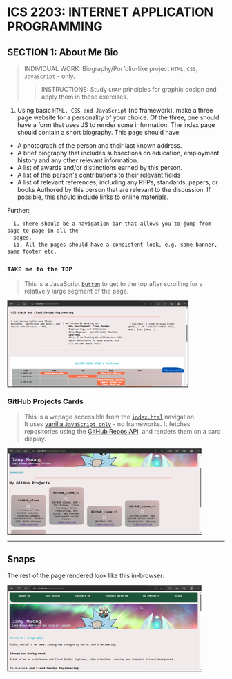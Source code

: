 # ICS 2203: INTERNET APPLICATION PROGRAMMING
## SECTION 1: About Me Bio
> INDIVIDUAL WORK: Biography/Porfolio-like project `HTML`,  `CSS`, `JavaScript` - only.  
>> INSTRUCTIONS: Study `CRAP` principles for graphic design and apply them in these exercises.  

1. Using basic `HTML, CSS and JavaScript` (no framework), make a three page website for a personality of
your choice. Of the three, one should have a form that uses JS to render some information. The index page
should contain a short biography. This page should have:
- A photograph of the person and their last known address.
- A brief biography that includes subsections on education, employment history and any other relevant
information.
- A list of awards and/or distinctions earned by this person.
- A list of this person's contributions to their relevant fields
- A list of relevant references, including any RFPs, standards, papers, or books Authored by this person
that are relevant to the discussion. If possible, this should include links to online materials.

Further:
```
  i. There should be a navigation bar that allows you to jump from page to page in all the 
  pages.
  ii. All the pages should have a consistent look, e.g. same banner, same footer etc.
```
### `TAKE me to the TOP`
> This is a JavaScript [`button`](./js/topbutton.js) to get to the top after scrolling for a relatively large segment of the page.

<p align="left">
  <img align="center" src="./img_icons/button.png" height="200" width="420" title="Top" />
</p>

### GitHub Projects Cards
> This is a wepage accessible from  the [`index.html`](./index.html) navigation.  
> It uses [vanilla `JavaScript only`](./js/projects.js) - no frameworks. It fetches repositories using the [GitHub Repos API](https://docs.github.com/en/rest/repos?apiVersion=2022-11-28#list-repositories-for-a-user), and renders them on a card display.

<p align="left">
  <img align="center" src="./img_icons/cards.png" title="Tiles" height="200" width="450" style="padding-right:100px;" />
</p>

---
## Snaps

The rest of the page rendered look like this in-browser: 
<p align="left">
  <img align="center" src="./img_icons/main.png" title="Main Page: index.html" height="200" width="450" style="padding-right:100px;" />
</p>